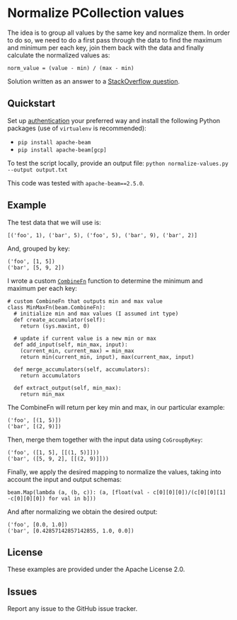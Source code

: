 # Normalize PCollection values

The idea is to group all values by the same key and normalize them. In order to do so, we need to do a first pass through the data to find the maximum and minimum per each key, join them back with the data and finally calculate the normalized values as:
```
norm_value = (value - min) / (max - min)
```

Solution written as an answer to a [StackOverflow question](https://stackoverflow.com/questions/49756539/max-and-min-for-several-fields-inside-pcollection-in-apache-beam-with-python).

## Quickstart

Set up [authentication](https://cloud.google.com/docs/authentication/) your preferred way and install the following Python packages (use of `virtualenv` is recommended):
* `pip install apache-beam`
* `pip install apache-beam[gcp]`

To test the script locally, provide an output file: `python normalize-values.py --output output.txt`

This code was tested with `apache-beam==2.5.0`.

## Example

The test data that we will use is:
```
[('foo', 1), ('bar', 5), ('foo', 5), ('bar', 9), ('bar', 2)]
```
And, grouped by key:
```
('foo', [1, 5])
('bar', [5, 9, 2])
```
I wrote a custom [`CombineFn`](https://beam.apache.org/documentation/programming-guide/#core-beam-transforms) function to determine the minimum and maximum per each key:

```
# custom CombineFn that outputs min and max value
class MinMaxFn(beam.CombineFn):
  # initialize min and max values (I assumed int type)
  def create_accumulator(self):
    return (sys.maxint, 0)

  # update if current value is a new min or max      
  def add_input(self, min_max, input):
    (current_min, current_max) = min_max
    return min(current_min, input), max(current_max, input)

  def merge_accumulators(self, accumulators):
    return accumulators

  def extract_output(self, min_max):
    return min_max
```

The CombineFn will return per key min and max, in our particular example:
```
('foo', [(1, 5)])
('bar', [(2, 9)])
```
Then, merge them  together with the input data using `CoGroupByKey`:
```
('foo', ([1, 5], [[(1, 5)]]))
('bar', ([5, 9, 2], [[(2, 9)]]))
```
Finally, we apply the desired mapping to normalize the values, taking into account the input and output schemas:
```
beam.Map(lambda (a, (b, c)): (a, [float(val - c[0][0][0])/(c[0][0][1] -c[0][0][0]) for val in b]))
```
And after normalizing we obtain the desired output:
```
('foo', [0.0, 1.0])
('bar', [0.42857142857142855, 1.0, 0.0])
```

## License

These examples are provided under the Apache License 2.0.

## Issues

Report any issue to the GitHub issue tracker.
